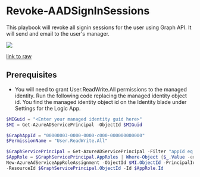 # Revoke-AADSignInSessions


This playbook will revoke all signin sessions for the user using Graph API. It will send and email to the user's manager.

<a href="https://portal.azure.com/#create/Microsoft.Template/uri/https%3A%2F%2Fraw.githubusercontent.com%2FAzure%2FAzure-Sentinel%2Fmaster%2FPlaybooks%2FRevoke-AADSignInSessions%2Falert-trigger%2Fazuredeploy.json" target="_blank">
<img src="https://aka.ms/deploytoazurebutton""/>
</a>


[link to raw](#https://raw.githubusercontent.com/Azure/Azure-Sentinel/master/Playbooks/Revoke-AADSignInSessions/alert-trigger/azuredeploy.json)


## Prerequisites

- You will need to grant User.ReadWrite.All permissions to the managed identity.  Run the following code replacing the managed identity object id.  You find the managed identity object id on the Identity blade under Settings for the Logic App.


```powershell
$MIGuid = "<Enter your managed identity guid here>"
$MI = Get-AzureADServicePrincipal -ObjectId $MIGuid

$GraphAppId = "00000003-0000-0000-c000-000000000000"
$PermissionName = "User.ReadWrite.All"

$GraphServicePrincipal = Get-AzureADServicePrincipal -Filter "appId eq '$GraphAppId'"
$AppRole = $GraphServicePrincipal.AppRoles | Where-Object {$_.Value -eq $PermissionName -and $_.AllowedMemberTypes -contains "Application"}
New-AzureAdServiceAppRoleAssignment -ObjectId $MI.ObjectId -PrincipalId $MI.ObjectId `
-ResourceId $GraphServicePrincipal.ObjectId -Id $AppRole.Id
```
